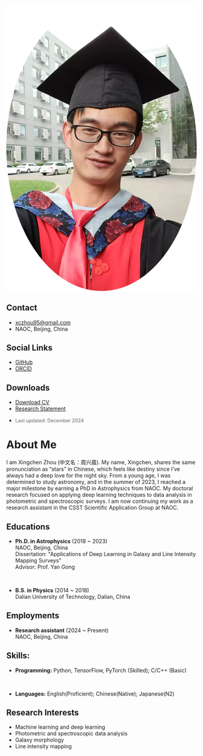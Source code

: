 <div class="about-container">
    <div class="left-column">
        <img src="../figures/profile/profile.png" alt="Xingchen Zhou" class="profile-image">
        <div class="contact-info">

## Contact
* <i class="fas fa-envelope"></i> [xczhou95@gmail.com](mailto:xczhou95@gmail.com)
* <i class="fas fa-map-marker-alt"></i> NAOC, Beijing, China

## Social Links
* <i class="fab fa-github"></i> [GitHub](https://github.com/xczhou-astro)
* <i class="ai ai-orcid"></i> [ORCID](https://orcid.org/0000-0001-7283-1100)

## Downloads


* <i class="fas fa-file-pdf"></i> <a href="documents/Xingchen-Zhou-CV.pdf" target="_blank" rel="noopener noreferrer">Download CV</a>
* <i class="fas fa-file-alt"></i> <a href="documents/Research_statement_Xingchen_Zhou.pdf" target="_blank" rel="noopener noreferrer">Research Statement</a>
+ <p style="font-size: 0.9em; color: #666; margin-top: 5px;">Last updated: December 2024</p>
        </div>
    </div>

    <div class="right-column">

# About Me

I am Xingchen Zhou (中文名：周兴晨). My name, Xingchen, shares the same pronunciation as “stars” in Chinese, which feels like destiny since I’ve always had a deep love for the night sky. From a young age, I was determined to study astronomy, and in the summer of 2023, I reached a major milestone by earning a PhD in Astrophysics from NAOC. My doctoral research focused on applying deep learning techniques to data analysis in photometric and spectroscopic surveys. I am now continuing my work as a research assistant in the CSST Scientific Application Group at NAOC.

## Educations
* **Ph.D. in Astrophysics** (2018 ~ 2023)  
  NAOC, Beijing, China  
  Dissertation: "Applications of Deep Learning in Galaxy and Line Intensity Mapping Surveys"  
  Advisor: Prof. Yan Gong  

  <br>

* **B.S. in Physics** (2014 ~ 2018)  
  Dalian University of Technology, Dalian, China

## Employments
* **Research assistant** (2024 ~ Present)  
  NAOC, Beijing, China

## Skills:
* **Programming:**
Python, TensorFlow, PyTorch (Skilled); C/C++ (Basic)

<br>

* **Languages:**
English(Proficient); Chinese(Native); Japanese(N2)


## Research Interests
* Machine learning and deep learning
* Photometric and spectroscopic data analysis
* Galaxy morphology
* Line intensity mapping
    </div>
</div> 

<!-- <div class="social-links">
    <a href="https://github.com/xczhou-astro" target="_blank"><i class="fab fa-github"></i></a>
    <a href="mailto:xczhou@tsinghua.edu.cn"><i class="fas fa-envelope"></i></a>
    <a href="https://scholar.google.com/citations?user=YOUR_ID" target="_blank"><i class="ai ai-google-scholar"></i></a>
</div>

<div class="download-buttons">
    <a href="documents/CV.pdf" class="download-button" target="_blank">
        <i class="fas fa-file-pdf"></i> Download CV
    </a>
    <a href="documents/Research_Statement.pdf" class="download-button" target="_blank">
        <i class="fas fa-file-alt"></i> Research Statement
    </a>
</div>  -->